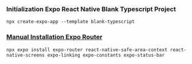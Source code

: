 ### Initialization Expo React Native Blank Typescript Project
```
npx create-expo-app --template blank-typescript
```

### [Manual Installation Expo Router](https://docs.expo.dev/router/installation/#manual-installation)
```
npx expo install expo-router react-native-safe-area-context react-native-screens expo-linking expo-constants expo-status-bar
```